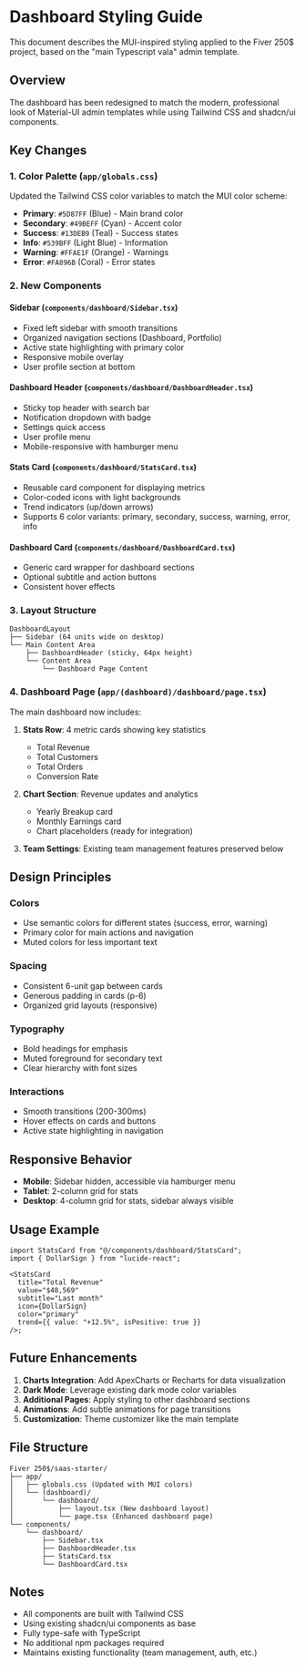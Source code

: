 # Dashboard Styling Guide

This document describes the MUI-inspired styling applied to the Fiver 250$ project, based on the "main Typescript vala" admin template.

## Overview

The dashboard has been redesigned to match the modern, professional look of Material-UI admin templates while using Tailwind CSS and shadcn/ui components.

## Key Changes

### 1. Color Palette (`app/globals.css`)

Updated the Tailwind CSS color variables to match the MUI color scheme:

- **Primary**: `#5D87FF` (Blue) - Main brand color
- **Secondary**: `#49BEFF` (Cyan) - Accent color
- **Success**: `#13DEB9` (Teal) - Success states
- **Info**: `#539BFF` (Light Blue) - Information
- **Warning**: `#FFAE1F` (Orange) - Warnings
- **Error**: `#FA896B` (Coral) - Error states

### 2. New Components

#### Sidebar (`components/dashboard/Sidebar.tsx`)

- Fixed left sidebar with smooth transitions
- Organized navigation sections (Dashboard, Portfolio)
- Active state highlighting with primary color
- Responsive mobile overlay
- User profile section at bottom

#### Dashboard Header (`components/dashboard/DashboardHeader.tsx`)

- Sticky top header with search bar
- Notification dropdown with badge
- Settings quick access
- User profile menu
- Mobile-responsive with hamburger menu

#### Stats Card (`components/dashboard/StatsCard.tsx`)

- Reusable card component for displaying metrics
- Color-coded icons with light backgrounds
- Trend indicators (up/down arrows)
- Supports 6 color variants: primary, secondary, success, warning, error, info

#### Dashboard Card (`components/dashboard/DashboardCard.tsx`)

- Generic card wrapper for dashboard sections
- Optional subtitle and action buttons
- Consistent hover effects

### 3. Layout Structure

```
DashboardLayout
├── Sidebar (64 units wide on desktop)
└── Main Content Area
    ├── DashboardHeader (sticky, 64px height)
    └── Content Area
        └── Dashboard Page Content
```

### 4. Dashboard Page (`app/(dashboard)/dashboard/page.tsx`)

The main dashboard now includes:

1. **Stats Row**: 4 metric cards showing key statistics

   - Total Revenue
   - Total Customers
   - Total Orders
   - Conversion Rate

2. **Chart Section**: Revenue updates and analytics

   - Yearly Breakup card
   - Monthly Earnings card
   - Chart placeholders (ready for integration)

3. **Team Settings**: Existing team management features preserved below

## Design Principles

### Colors

- Use semantic colors for different states (success, error, warning)
- Primary color for main actions and navigation
- Muted colors for less important text

### Spacing

- Consistent 6-unit gap between cards
- Generous padding in cards (p-6)
- Organized grid layouts (responsive)

### Typography

- Bold headings for emphasis
- Muted foreground for secondary text
- Clear hierarchy with font sizes

### Interactions

- Smooth transitions (200-300ms)
- Hover effects on cards and buttons
- Active state highlighting in navigation

## Responsive Behavior

- **Mobile**: Sidebar hidden, accessible via hamburger menu
- **Tablet**: 2-column grid for stats
- **Desktop**: 4-column grid for stats, sidebar always visible

## Usage Example

```tsx
import StatsCard from "@/components/dashboard/StatsCard";
import { DollarSign } from "lucide-react";

<StatsCard
  title="Total Revenue"
  value="$48,569"
  subtitle="Last month"
  icon={DollarSign}
  color="primary"
  trend={{ value: "+12.5%", isPositive: true }}
/>;
```

## Future Enhancements

1. **Charts Integration**: Add ApexCharts or Recharts for data visualization
2. **Dark Mode**: Leverage existing dark mode color variables
3. **Additional Pages**: Apply styling to other dashboard sections
4. **Animations**: Add subtle animations for page transitions
5. **Customization**: Theme customizer like the main template

## File Structure

```
Fiver 250$/saas-starter/
├── app/
│   ├── globals.css (Updated with MUI colors)
│   └── (dashboard)/
│       └── dashboard/
│           ├── layout.tsx (New dashboard layout)
│           └── page.tsx (Enhanced dashboard page)
└── components/
    └── dashboard/
        ├── Sidebar.tsx
        ├── DashboardHeader.tsx
        ├── StatsCard.tsx
        └── DashboardCard.tsx
```

## Notes

- All components are built with Tailwind CSS
- Using existing shadcn/ui components as base
- Fully type-safe with TypeScript
- No additional npm packages required
- Maintains existing functionality (team management, auth, etc.)
